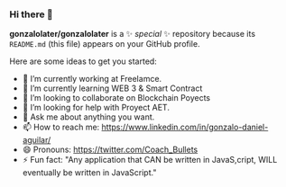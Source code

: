 ### Hi there 👋


**gonzalolater/gonzalolater** is a ✨ _special_ ✨ repository because its `README.md` (this file) appears on your GitHub profile.

Here are some ideas to get you started:

- 🔭 I’m currently working at Freelamce.
- 🌱 I’m currently learning WEB 3 & Smart Contract
- 👯 I’m looking to collaborate on Blockchain Poyects
- 🤔 I’m looking for help with Proyect AET.
- 💬 Ask me about anything you want.
- 📫 How to reach me: https://www.linkedin.com/in/gonzalo-daniel-aguilar/
- 😄 Pronouns: https://twitter.com/Coach_Bullets
- ⚡ Fun fact: "Any application that CAN be written in JavaS,cript, WILL eventually be written in JavaScript."

